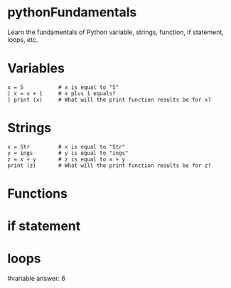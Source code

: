 # pythonFundamentals
Learn the fundamentals of Python variable, strings, function, if statement, loops, etc.

# Variables
```
x = 5           # x is equal to "5"
| x = x + 1     # x plus 1 equals?
| print (x)     # What will the print function results be for x?
```

# Strings
```
x = Str         # x is equal to "Str"
y = ings        # y is equal to "ings"
z = x + y       # z is equal to x + y
print (z)       # What will the print function results be for z?
```

# Functions


# if statement


# loops




#variable answer: 6
